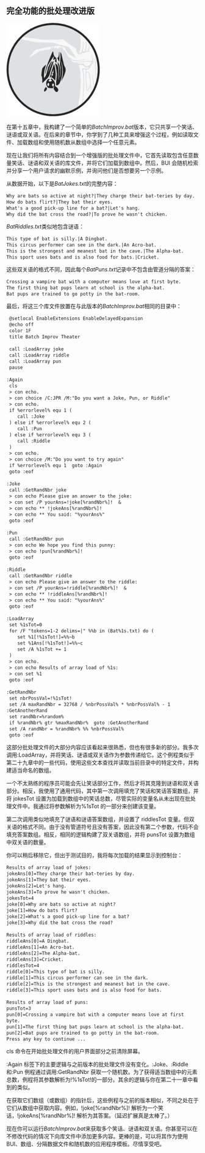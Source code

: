 <hgroup>

## 完全功能的批处理改进版

</hgroup>

![](img/chapter.jpg)

在第十五章中，我构建了一个简单的*BatchImprov.bat*版本，它只共享一个笑话、谜语或双关语。在后来的章节中，你学到了几种工具来增强这个过程，例如读取文件、加载数组和使用随机数从数组中选择一个任意元素。

现在让我们将所有内容结合到一个增强版的批处理文件中，它首先读取包含任意数量笑话、谜语和双关语的库文件，并将它们加载到数组中。然后，BUI 会随机检索并分享一个用户请求的幽默示例，并询问他们是否想要另一个示例。

从数据开始，以下是*BatJokes.txt*的完整内容：

```
Why are bats so active at night?|They charge their bat-teries by day.
How do bats flirt?|They bat their eyes.
What's a good pick-up line for a bat?|Let's hang.
Why did the bat cross the road?|To prove he wasn't chicken. 
```

*BatRiddles.txt*类似地包含谜语：

```
This type of bat is silly.|A Dingbat.
This circus performer can see in the dark.|An Acro-bat.
This is the strongest and meanest bat in the cave.|The Alpha-bat.
This sport uses bats and is also food for bats.|Cricket. 
```

这些双关语的格式不同，因此每个*BatPuns.txt*记录中不包含由管道分隔的答案：

```
Crossing a vampire bat with a computer means love at first byte.
The first thing bat pups learn at school is the alpha-bat.
Bat pups are trained to go potty in the bat-room. 
```

最后，将这三个库文件放置在与此版本的*BatchImprov.bat*相同的目录中：

```
 @setlocal EnableExtensions EnableDelayedExpansion
 @echo off
 color 1F
 title Batch Improv Theater

 call :LoadArray joke
 call :LoadArray riddle
 call :LoadArray pun
 pause

:Again
 cls
 > con echo.
 > con choice /C:JPR /M:"Do you want a Joke, Pun, or Riddle"
 > con echo.
 if %errorlevel% equ 1 (
    call :Joke
 ) else if %errorlevel% equ 2 (
    call :Pun
 ) else if %errorlevel% equ 3 (
    call :Riddle
 )
 > con echo.
 > con choice /M:"Do you want to try again"
 if %errorlevel% equ 1  goto :Again
 goto :eof

:Joke
 call :GetRandNbr joke
 > con echo Please give an answer to the joke:
 > con set /P yourAns=!joke[%randNbr%]!  &
 > con echo ** !jokeAns[%randNbr%]!
 > con echo ** You said: "%yourAns%"
 goto :eof

:Pun
 call :GetRandNbr pun
 > con echo We hope you find this punny:
 > con echo !pun[%randNbr%]!
 goto :eof

:Riddle
 call :GetRandNbr riddle
 > con echo Please give an answer to the riddle:
 > con set /P yourAns=!riddle[%randNbr%]!  &
 > con echo ** !riddleAns[%randNbr%]!
 > con echo ** You said: "%yourAns%"
 goto :eof

:LoadArray
 set %1sTot=0
 for /F "tokens=1-2 delims=|" %%b in (Bat%1s.txt) do (
    set %1[!%1sTot!]=%%~b
    set %1Ans[!%1sTot!]=%%~c
    set /A %1sTot += 1
 )
 > con echo.
 > con echo Results of array load of %1s:
 > con set %1
 goto :eof

:GetRandNbr
 set nbrPossVal=!%1sTot!
 set /A maxRandNbr = 32768 / %nbrPossVal% * %nbrPossVal% - 1
:GetAnotherRand
 set randNbr=%random%
 if %randNbr% gtr %maxRandNbr%  goto :GetAnotherRand
 set /A randNbr = %randNbr% %% %nbrPossVal%
 goto :eof 
```

这部分批处理文件的大部分内容应该看起来很熟悉，但也有很多新的部分。我多次调用:LoadArray，并将笑话、谜语或双关语作为参数传递给它。这个例程类似于第二十九章中的一些代码，使用这些文本查找并读取当前目录中的特定文件，并构建适当命名的数组。

一个不太熟练的程序员可能会先让笑话部分工作，然后才将其克隆到谜语和双关语部分。相反，我使用了通用代码，其中第一次调用填充了笑话和笑话答案数组，并将 jokesTot 设置为加载到数组中的笑话总数，尽管实际的变量名从未出现在批处理文件中。我通过将参数解析为%1sTot 的一部分来创建该变量。

第二次调用类似地填充了谜语和谜语答案数组，并设置了 riddlesTot 变量。但双关语的格式不同。由于没有管道符号且没有答案，因此没有第二个参数，代码不会填充答案数组。相反，相同的逻辑构建了双关语数组，并将 punsTot 设置为数组中双关语的数量。

你可以稍后移除它，但出于测试目的，我将每次加载的结果显示到控制台：

```
Results of array load of jokes:
jokeAns[0]=They charge their bat-teries by day.
jokeAns[1]=They bat their eyes.
jokeAns[2]=Let's hang.
jokeAns[3]=To prove he wasn't chicken.
jokesTot=4
joke[0]=Why are bats so active at night?
joke[1]=How do bats flirt?
joke[2]=What's a good pick-up line for a bat?
joke[3]=Why did the bat cross the road?

Results of array load of riddles:
riddleAns[0]=A Dingbat.
riddleAns[1]=An Acro-bat.
riddleAns[2]=The Alpha-bat.
riddleAns[3]=Cricket.
riddlesTot=4
riddle[0]=This type of bat is silly.
riddle[1]=This circus performer can see in the dark.
riddle[2]=This is the strongest and meanest bat in the cave.
riddle[3]=This sport uses bats and is also food for bats.

Results of array load of puns:
punsTot=3
pun[0]=Crossing a vampire bat with a computer means love at first byte.
pun[1]=The first thing bat pups learn at school is the alpha-bat.
pun[2]=Bat pups are trained to go potty in the bat-room.
Press any key to continue ... 
```

cls 命令在开始批处理文件的用户界面部分之前清除屏幕。

:Again 标签下的主要逻辑与之前版本的批处理文件没有变化。:Joke、:Riddle 和:Pun 例程通过调用:GetRandNbr 获取一个随机数。为了获得适当数组中的元素总数，例程将其参数解析为!%1sTot!的一部分。其余的逻辑与你在第二十一章中看到的类似。

在获取它们数组（或数组）的指针后，这些例程与之前的版本相似，不同之处在于它们从数组中获取内容。例如，!joke[%randNbr%]! 解析为一个笑话，!jokeAns[%randNbr%]! 解析为其答案。（延迟扩展真是太棒了。）

现在你可以运行*BatchImprov.bat*来获取多个笑话、谜语和双关语。你甚至可以在不修改代码的情况下向库文件中添加更多内容。更棒的是，可以将其作为使用 BUI、数组、分隔数据文件和随机数的应用程序模板。尽情享受吧。
